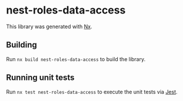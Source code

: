 # nest-roles-data-access

This library was generated with [Nx](https://nx.dev).

## Building

Run `nx build nest-roles-data-access` to build the library.

## Running unit tests

Run `nx test nest-roles-data-access` to execute the unit tests via [Jest](https://jestjs.io).
